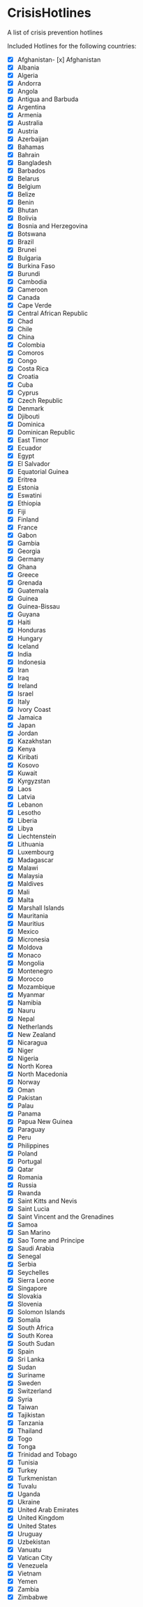 # CrisisHotlines
A list of crisis prevention hotlines

Included Hotlines for the following countries:
- [x] Afghanistan- [x] Afghanistan
- [x] Albania
- [x] Algeria
- [x] Andorra
- [x] Angola
- [x] Antigua and Barbuda
- [x] Argentina
- [x] Armenia
- [x] Australia
- [x] Austria
- [x] Azerbaijan
- [x] Bahamas
- [x] Bahrain
- [x] Bangladesh
- [x] Barbados
- [x] Belarus
- [x] Belgium
- [x] Belize
- [x] Benin
- [x] Bhutan
- [x] Bolivia
- [x] Bosnia and Herzegovina
- [x] Botswana
- [x] Brazil
- [x] Brunei
- [x] Bulgaria
- [x] Burkina Faso
- [x] Burundi
- [x] Cambodia
- [x] Cameroon
- [x] Canada
- [x] Cape Verde
- [x] Central African Republic
- [x] Chad
- [x] Chile
- [x] China
- [x] Colombia
- [x] Comoros
- [x] Congo
- [x] Costa Rica
- [x] Croatia
- [x] Cuba
- [x] Cyprus
- [x] Czech Republic
- [x] Denmark
- [x] Djibouti
- [x] Dominica
- [x] Dominican Republic
- [x] East Timor
- [x] Ecuador
- [x] Egypt
- [x] El Salvador
- [x] Equatorial Guinea
- [x] Eritrea
- [x] Estonia
- [x] Eswatini
- [x] Ethiopia
- [x] Fiji
- [x] Finland
- [x] France
- [x] Gabon
- [x] Gambia
- [x] Georgia
- [x] Germany
- [x] Ghana
- [x] Greece
- [x] Grenada
- [x] Guatemala
- [x] Guinea
- [x] Guinea-Bissau
- [x] Guyana
- [x] Haiti
- [x] Honduras
- [x] Hungary
- [x] Iceland
- [x] India
- [x] Indonesia
- [x] Iran
- [x] Iraq
- [x] Ireland
- [x] Israel
- [x] Italy
- [x] Ivory Coast
- [x] Jamaica
- [x] Japan
- [x] Jordan
- [x] Kazakhstan
- [x] Kenya
- [x] Kiribati
- [x] Kosovo
- [x] Kuwait
- [x] Kyrgyzstan
- [x] Laos
- [x] Latvia
- [x] Lebanon
- [x] Lesotho
- [x] Liberia
- [x] Libya
- [x] Liechtenstein
- [x] Lithuania
- [x] Luxembourg
- [x] Madagascar
- [x] Malawi
- [x] Malaysia
- [x] Maldives
- [x] Mali
- [x] Malta
- [x] Marshall Islands
- [x] Mauritania
- [x] Mauritius
- [x] Mexico
- [x] Micronesia
- [x] Moldova
- [x] Monaco
- [x] Mongolia
- [x] Montenegro
- [x] Morocco
- [x] Mozambique
- [x] Myanmar
- [x] Namibia
- [x] Nauru
- [x] Nepal
- [x] Netherlands
- [x] New Zealand
- [x] Nicaragua
- [x] Niger
- [x] Nigeria
- [x] North Korea
- [x] North Macedonia
- [x] Norway
- [x] Oman
- [x] Pakistan
- [x] Palau
- [x] Panama
- [x] Papua New Guinea
- [x] Paraguay
- [x] Peru
- [x] Philippines
- [x] Poland
- [x] Portugal
- [x] Qatar
- [x] Romania
- [x] Russia
- [x] Rwanda
- [x] Saint Kitts and Nevis
- [x] Saint Lucia
- [x] Saint Vincent and the Grenadines
- [x] Samoa
- [x] San Marino
- [x] Sao Tome and Principe
- [x] Saudi Arabia
- [x] Senegal
- [x] Serbia
- [x] Seychelles
- [x] Sierra Leone
- [x] Singapore
- [x] Slovakia
- [x] Slovenia
- [x] Solomon Islands
- [x] Somalia
- [x] South Africa
- [x] South Korea
- [x] South Sudan
- [x] Spain
- [x] Sri Lanka
- [x] Sudan
- [x] Suriname
- [x] Sweden
- [x] Switzerland
- [x] Syria
- [x] Taiwan
- [x] Tajikistan
- [x] Tanzania
- [x] Thailand
- [x] Togo
- [x] Tonga
- [x] Trinidad and Tobago
- [x] Tunisia
- [x] Turkey
- [x] Turkmenistan
- [x] Tuvalu
- [x] Uganda
- [x] Ukraine
- [x] United Arab Emirates
- [x] United Kingdom
- [x] United States
- [x] Uruguay
- [x] Uzbekistan
- [x] Vanuatu
- [x] Vatican City
- [x] Venezuela
- [x] Vietnam
- [x] Yemen
- [x] Zambia
- [x] Zimbabwe